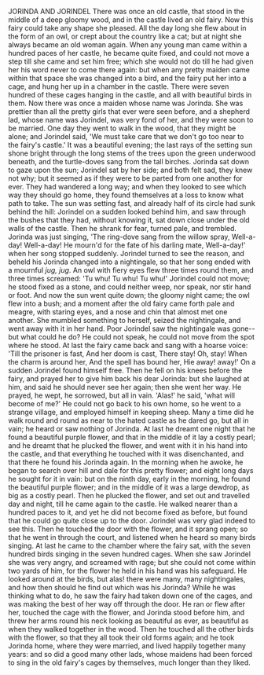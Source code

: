 JORINDA AND JORINDEL
There
was
once
an
old
castle,
that
stood
in
the
middle
of
a
deep
gloomy
wood,
and
in
the
castle
lived
an
old
fairy.
Now
this
fairy
could
take
any
shape
she
pleased.
All
the
day
long
she
flew
about
in
the
form
of
an
owl,
or
crept
about
the
country
like
a
cat;
but
at
night
she
always
became
an
old
woman
again.
When
any
young
man
came
within
a
hundred
paces
of
her
castle,
he
became
quite
fixed,
and
could
not
move
a
step
till
she
came
and
set
him
free;
which
she
would
not
do
till
he
had
given
her
his
word
never
to
come
there
again:
but
when
any
pretty
maiden
came
within
that
space
she
was
changed
into
a
bird,
and
the
fairy
put
her
into
a
cage,
and
hung
her
up
in
a
chamber
in
the
castle.
There
were
seven
hundred
of
these
cages
hanging
in
the
castle,
and
all
with
beautiful
birds
in
them.
Now
there
was
once
a
maiden
whose
name
was
Jorinda.
She
was
prettier
than
all
the
pretty
girls
that
ever
were
seen
before,
and
a
shepherd
lad,
whose
name
was
Jorindel,
was
very
fond
of
her,
and
they
were
soon
to
be
married.
One
day
they
went
to
walk
in
the
wood,
that
they
might
be
alone;
and
Jorindel
said,
'We
must
take
care
that
we
don't
go
too
near
to
the
fairy's
castle.'
It
was
a
beautiful
evening;
the
last
rays
of
the
setting
sun
shone
bright
through
the
long
stems
of
the
trees
upon
the
green
underwood
beneath,
and
the
turtle-doves
sang
from
the
tall
birches.
Jorinda
sat
down
to
gaze
upon
the
sun;
Jorindel
sat
by
her
side;
and
both
felt
sad,
they
knew
not
why;
but
it
seemed
as
if
they
were
to
be
parted
from
one
another
for
ever.
They
had
wandered
a
long
way;
and
when
they
looked
to
see
which
way
they
should
go
home,
they
found
themselves
at
a
loss
to
know
what
path
to
take.
The
sun
was
setting
fast,
and
already
half
of
its
circle
had
sunk
behind
the
hill:
Jorindel
on
a
sudden
looked
behind
him,
and
saw
through
the
bushes
that
they
had,
without
knowing
it,
sat
down
close
under
the
old
walls
of
the
castle.
Then
he
shrank
for
fear,
turned
pale,
and
trembled.
Jorinda
was
just
singing,
'The
ring-dove
sang
from
the
willow
spray,
Well-a-day!
Well-a-day!
He
mourn'd
for
the
fate
of
his
darling
mate,
Well-a-day!'
when
her
song
stopped
suddenly.
Jorindel
turned
to
see
the
reason,
and
beheld
his
Jorinda
changed
into
a
nightingale,
so
that
her
song
ended
with
a
mournful
_jug,
jug_.
An
owl
with
fiery
eyes
flew
three
times
round
them,
and
three
times
screamed:
'Tu
whu!
Tu
whu!
Tu
whu!'
Jorindel
could
not
move;
he
stood
fixed
as
a
stone,
and
could
neither
weep,
nor
speak,
nor
stir
hand
or
foot.
And
now
the
sun
went
quite
down;
the
gloomy
night
came;
the
owl
flew
into
a
bush;
and
a
moment
after
the
old
fairy
came
forth
pale
and
meagre,
with
staring
eyes,
and
a
nose
and
chin
that
almost
met
one
another.
She
mumbled
something
to
herself,
seized
the
nightingale,
and
went
away
with
it
in
her
hand.
Poor
Jorindel
saw
the
nightingale
was
gone--but
what
could
he
do?
He
could
not
speak,
he
could
not
move
from
the
spot
where
he
stood.
At
last
the
fairy
came
back
and
sang
with
a
hoarse
voice:
'Till
the
prisoner
is
fast,
And
her
doom
is
cast,
There
stay!
Oh,
stay!
When
the
charm
is
around
her,
And
the
spell
has
bound
her,
Hie
away!
away!'
On
a
sudden
Jorindel
found
himself
free.
Then
he
fell
on
his
knees
before
the
fairy,
and
prayed
her
to
give
him
back
his
dear
Jorinda:
but
she
laughed
at
him,
and
said
he
should
never
see
her
again;
then
she
went
her
way.
He
prayed,
he
wept,
he
sorrowed,
but
all
in
vain.
'Alas!'
he
said,
'what
will
become
of
me?'
He
could
not
go
back
to
his
own
home,
so
he
went
to
a
strange
village,
and
employed
himself
in
keeping
sheep.
Many
a
time
did
he
walk
round
and
round
as
near
to
the
hated
castle
as
he
dared
go,
but
all
in
vain;
he
heard
or
saw
nothing
of
Jorinda.
At
last
he
dreamt
one
night
that
he
found
a
beautiful
purple
flower,
and
that
in
the
middle
of
it
lay
a
costly
pearl;
and
he
dreamt
that
he
plucked
the
flower,
and
went
with
it
in
his
hand
into
the
castle,
and
that
everything
he
touched
with
it
was
disenchanted,
and
that
there
he
found
his
Jorinda
again.
In
the
morning
when
he
awoke,
he
began
to
search
over
hill
and
dale
for
this
pretty
flower;
and
eight
long
days
he
sought
for
it
in
vain:
but
on
the
ninth
day,
early
in
the
morning,
he
found
the
beautiful
purple
flower;
and
in
the
middle
of
it
was
a
large
dewdrop,
as
big
as
a
costly
pearl.
Then
he
plucked
the
flower,
and
set
out
and
travelled
day
and
night,
till
he
came
again
to
the
castle.
He
walked
nearer
than
a
hundred
paces
to
it,
and
yet
he
did
not
become
fixed
as
before,
but
found
that
he
could
go
quite
close
up
to
the
door.
Jorindel
was
very
glad
indeed
to
see
this.
Then
he
touched
the
door
with
the
flower,
and
it
sprang
open;
so
that
he
went
in
through
the
court,
and
listened
when
he
heard
so
many
birds
singing.
At
last
he
came
to
the
chamber
where
the
fairy
sat,
with
the
seven
hundred
birds
singing
in
the
seven
hundred
cages.
When
she
saw
Jorindel
she
was
very
angry,
and
screamed
with
rage;
but
she
could
not
come
within
two
yards
of
him,
for
the
flower
he
held
in
his
hand
was
his
safeguard.
He
looked
around
at
the
birds,
but
alas!
there
were
many,
many
nightingales,
and
how
then
should
he
find
out
which
was
his
Jorinda?
While
he
was
thinking
what
to
do,
he
saw
the
fairy
had
taken
down
one
of
the
cages,
and
was
making
the
best
of
her
way
off
through
the
door.
He
ran
or
flew
after
her,
touched
the
cage
with
the
flower,
and
Jorinda
stood
before
him,
and
threw
her
arms
round
his
neck
looking
as
beautiful
as
ever,
as
beautiful
as
when
they
walked
together
in
the
wood.
Then
he
touched
all
the
other
birds
with
the
flower,
so
that
they
all
took
their
old
forms
again;
and
he
took
Jorinda
home,
where
they
were
married,
and
lived
happily
together
many
years:
and
so
did
a
good
many
other
lads,
whose
maidens
had
been
forced
to
sing
in
the
old
fairy's
cages
by
themselves,
much
longer
than
they
liked.
